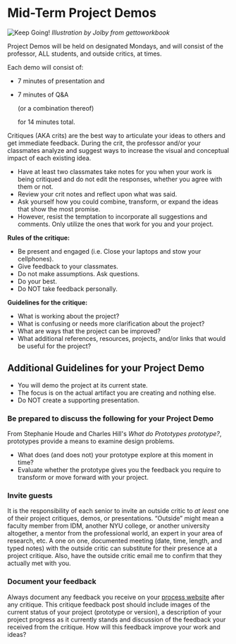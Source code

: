 # Mid-Term Project Demos

![Keep Going!](http://teaching.polishedsolid.com/images/gettoworkbook_keep_going.png) _Illustration by Jolby from gettoworkbook_

Project Demos will be held on designated Mondays, and will consist of the professor, ALL students, and outside critics, at times.

Each demo will consist of:

* 7 minutes of presentation and 
* 7 minutes of Q&A

  \(or a combination thereof\)

  for 14 minutes total.

Critiques \(AKA crits\) are the best way to articulate your ideas to others and get immediate feedback. During the crit, the professor and/or your classmates analyze and suggest ways to increase the visual and conceptual impact of each existing idea.

* Have at least two classmates take notes for you when your work is being critiqued and do not edit the responses, whether you agree with them or not. 
* Review your crit notes and reflect upon what was said.
* Ask yourself how you could combine, transform, or expand the ideas that show the most promise. 
* However, resist the temptation to incorporate all suggestions and comments. Only utilize the ones that work for you and your project. 

**Rules of the critique:**

* Be present and engaged \(i.e. Close your laptops and stow your cellphones\).
* Give feedback to your classmates. 
* Do not make assumptions. Ask questions.
* Do your best.
* Do NOT take feedback personally.

**Guidelines for the critique:**

* What is working about the project?
* What is confusing or needs more clarification about the project?
* What are ways that the project can be improved?
* What additional references, resources, projects, and/or links that would be useful for the project?

## Additional Guidelines for your Project Demo

* You will demo the project at its current state.
* The focus is on the actual artifact you are creating and nothing else.
* Do NOT create a supporting presentation.

### Be prepared to discuss the following for your Project Demo

From Stephanie Houde and Charles Hill's _What do Prototypes prototype?_, prototypes provide a means to examine design problems.

* What does \(and does not\) your prototype explore at this moment in time?
* Evaluate whether the prototype gives you the feedback you require to transform or move forward with your project.

### Invite guests

It is the responsibility of each senior to invite an outside critic to _at least_ one of their project critiques, demos, or presentations. “Outside” might mean a faculty member from IDM, another NYU college, or another university altogether, a mentor from the professional world, an expert in your area of research, etc. A one on one, documented meeting \(date, time, length, and typed notes\) with the outside critic can substitute for their presence at a project critique. Also, have the outside critic email me to confirm that they actually met with you.

### Document your feedback

Always document any feedback you receive on your [process website](../pre-work/website.md) after any critique. This critique feedback post should include images of the current status of your project \(prototype or version\), a description of your project progress as it currently stands and discussion of the feedback your received from the critique. How will this feedback improve your work and ideas?

